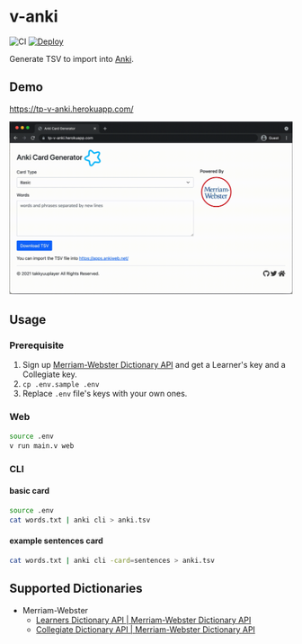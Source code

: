 # v-anki

![CI](https://github.com/takkyuuplayer/v-anki/workflows/CI/badge.svg)
[![Deploy](https://www.herokucdn.com/deploy/button.svg)](https://heroku.com/deploy)

Generate TSV to import into [Anki](https://apps.ankiweb.net/).

## Demo

https://tp-v-anki.herokuapp.com/

![Demo](demo.gif)

## Usage

### Prerequisite

1. Sign up [Merriam\-Webster Dictionary API](https://www.dictionaryapi.com/) and get a Learner's key and a Collegiate key.
2. `cp .env.sample .env`
3. Replace `.env` file's keys with your own ones.

### Web

```bash
source .env
v run main.v web
```

### CLI

#### basic card

```bash
source .env
cat words.txt | anki cli > anki.tsv
```

#### example sentences card

```bash
cat words.txt | anki cli -card=sentences > anki.tsv
```

## Supported Dictionaries

- Merriam-Webster
  - [Learners Dictionary API \| Merriam\-Webster Dictionary API](https://dictionaryapi.com/products/api-learners-dictionary)
  - [Collegiate Dictionary API \| Merriam\-Webster Dictionary API](https://dictionaryapi.com/products/api-collegiate-dictionary)
